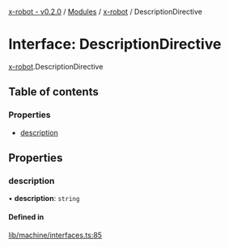 [x-robot - v0.2.0](../README.md) / [Modules](../modules.md) / [x-robot](../modules/x_robot.md) / DescriptionDirective

# Interface: DescriptionDirective

[x-robot](../modules/x_robot.md).DescriptionDirective

## Table of contents

### Properties

- [description](x_robot.DescriptionDirective.md#description)

## Properties

### description

• **description**: `string`

#### Defined in

[lib/machine/interfaces.ts:85](https://github.com/Masquerade-Circus/x-robot/blob/0346b56/lib/machine/interfaces.ts#L85)
